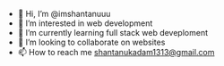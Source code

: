 - 👋 Hi, I’m @imshantanuuu
- 👀 I’m interested in web development
- 🌱 I’m currently learning full stack web deveploment
- 💞️ I’m looking to collaborate on websites
- 📫 How to reach me shantanukadam1313@gmail.com

<!---
imshantanuuu/imshantanuuu is a ✨ special ✨ repository because its `README.md` (this file) appears on your GitHub profile.
You can click the Preview link to take a look at your changes.
--->
